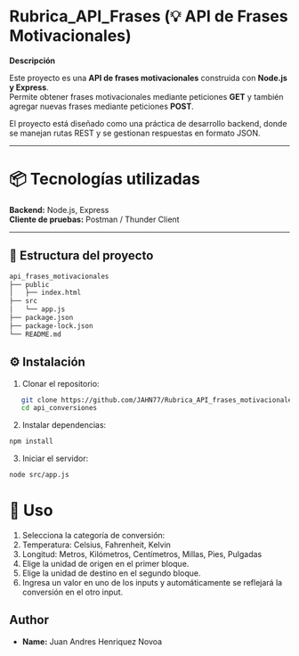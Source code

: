 # Rubrica_API_Frases (💡 API de Frases Motivacionales)

**Descripción**

Este proyecto es una **API de frases motivacionales** construida con **Node.js y Express**.  
Permite obtener frases motivacionales mediante peticiones **GET** y también agregar nuevas frases mediante peticiones **POST**.  

El proyecto está diseñado como una práctica de desarrollo backend, donde se manejan rutas REST y se gestionan respuestas en formato JSON.

---

# 📦 Tecnologías utilizadas

**Backend:** Node.js, Express  
**Cliente de pruebas:** Postman / Thunder Client  

---

## 📂 Estructura del proyecto

```bash
api_frases_motivacionales
├── public
│   ├── index.html
├── src
│   └── app.js
├── package.json
├── package-lock.json
└── README.md
```
## ⚙️ Instalación

1. Clonar el repositorio:
```bash
   git clone https://github.com/JAHN77/Rubrica_API_frases_motivacionales.git
   cd api_conversiones
```
2. Instalar dependencias:
``` bash
npm install
```

3. Iniciar el servidor:
```bash 
node src/app.js
```

# 🚀 Uso
1. Selecciona la categoría de conversión:
2. Temperatura: Celsius, Fahrenheit, Kelvin
3. Longitud: Metros, Kilómetros, Centímetros, Millas, Pies, Pulgadas
4. Elige la unidad de origen en el primer bloque.
5. Elige la unidad de destino en el segundo bloque.
6. Ingresa un valor en uno de los inputs y automáticamente se reflejará la conversión en el otro input.


## Author
* **Name:**  Juan Andres Henriquez Novoa
